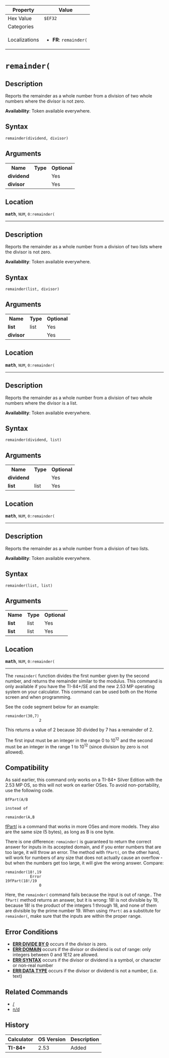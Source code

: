 | Property      | Value |
|---------------|-------|
| Hex Value     | `$EF32`|
| Categories    | <ul></ul> |
| Localizations | <ul><li><b>FR</b>: `remainder(`</li></ul> |

# `remainder(`

## Description
Reports the remainder as a whole number from a division of two whole numbers where the divisor is not zero.


<b>Availability</b>: Token available everywhere.

## Syntax
`remainder(dividend, divisor)`

## Arguments
<table>
<tr><th>Name</th><th>Type</th><th>Optional</th></tr>

<tr><td><b>dividend</b></td><td></td><td>Yes</td></tr>

<tr><td><b>divisor</b></td><td></td><td>Yes</td></tr>

</table>

## Location
<tt><kbd><b>math</b></kbd></tt>, `NUM`, `0:remainder(`
<hr>

## Description
Reports the remainder as a whole number from a division of two lists where the divisor is not zero.


<b>Availability</b>: Token available everywhere.

## Syntax
`remainder(list, divisor)`

## Arguments
<table>
<tr><th>Name</th><th>Type</th><th>Optional</th></tr>

<tr><td><b>list</b></td><td>list</td><td>Yes</td></tr>

<tr><td><b>divisor</b></td><td></td><td>Yes</td></tr>

</table>

## Location
<tt><kbd><b>math</b></kbd></tt>, `NUM`, `0:remainder(`
<hr>

## Description
Reports the remainder as a whole number from a division of two whole numbers where the divisor is a list.


<b>Availability</b>: Token available everywhere.

## Syntax
`remainder(dividend, list)`

## Arguments
<table>
<tr><th>Name</th><th>Type</th><th>Optional</th></tr>

<tr><td><b>dividend</b></td><td></td><td>Yes</td></tr>

<tr><td><b>list</b></td><td>list</td><td>Yes</td></tr>

</table>

## Location
<tt><kbd><b>math</b></kbd></tt>, `NUM`, `0:remainder(`
<hr>

## Description
Reports the remainder as a whole number from a division of two lists.


<b>Availability</b>: Token available everywhere.

## Syntax
`remainder(list, list)`

## Arguments
<table>
<tr><th>Name</th><th>Type</th><th>Optional</th></tr>

<tr><td><b>list</b></td><td>list</td><td>Yes</td></tr>

<tr><td><b>list</b></td><td>list</td><td>Yes</td></tr>

</table>

## Location
<tt><kbd><b>math</b></kbd></tt>, `NUM`, `0:remainder(`
<hr>

The `remainder(` function divides the first number given by the second number, and returns the remainder similar to the modulus. This command is only available if you have the TI-84+/SE and the new 2.53 MP operating system on your calculator. This command can be used both on the Home screen and when programming.

See the code segment below for an example:

```ti-basic
remainder(30,7)
               2
```

This returns a value of 2 because 30 divided by 7 has a remainder of 2.

The first input must be an integer in the range 0 to 10<sup>12</sup> and the second must be an integer in the range 1 to 10<sup>12</sup> (since division by zero is not allowed).

## Compatibility

As said earlier, this command only works on a TI-84+ Silver Edition with the 2.53 MP OS, so this will not work on earlier OSes. To avoid non-portability, use the following code.

```ti-basic
BfPart(A/B

instead of

remainder(A,B
```

  
[fPart(](/fpart) is a command that works in more OSes and more models. They also are the same size (5 bytes), as long as B is one byte.

There is one difference: `remainder(` is guaranteed to return the correct answer for inputs in its accepted domain, and if you enter numbers that are too large, it will throw an error. The method with `fPart(`, on the other hand, will work for numbers of any size that does not actually cause an overflow - but when the numbers get too large, it will give the wrong answer. Compare:

```ti-basic
remainder(18!,19
           Error
19fPart(18!/19
               0
```

  
Here, the `remainder(` command fails because the input is out of range.. The `fPart(` method returns an answer, but it is wrong: 18! is not divisible by 19, because 18! is the product of the integers 1 through 18, and none of them are divisible by the prime number 19. When using `fPart(` as a substitute for `remainder(`, make sure that the inputs are within the proper range.

## Error Conditions

*   **[ERR:DIVIDE BY 0](/errors#divideby0)** occurs if the divisor is zero.
*   **[ERR:DOMAIN](/errors#domain)** occurs if the divisor or dividend is out of range: only integers between 0 and 1E12 are allowed.
*   **[ERR:SYNTAX](/errors#syntax)** occurs if the divisor or dividend is a symbol, or character or non-real number
*   **[ERR:DATA TYPE](/errors#datatype)** occurs if the divisor or dividend is not a number, (i.e. text)

## Related Commands

*   [/](/divide)
*   [n/d](/n-d)

## History
| Calculator | OS Version | Description |
|------------|------------|-------------|
| <b>TI-84+</b> | 2.53 | Added |


